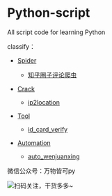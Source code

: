 # Python-script
All script code for learning Python

classify：  

- [Spider](https://github.com/XiangtingLee/Python-script/tree/main/spiders)
  - [知乎圈子评论爬虫](https://github.com/XiangtingLee/Python-script/tree/main/Spiders/知乎圈子评论爬虫)
    
    
- [Crack](https://github.com/XiangtingLee/Python-script/tree/main/Crack)
  - [ip2location](https://github.com/XiangtingLee/Python-script/tree/main/Crack/ip2location)
  

- [Tool](https://github.com/XiangtingLee/Python-script/tree/main/Tools)
  - [id_card_verify](https://github.com/XiangtingLee/Python-script/tree/main/Tools/id_card_verify)
    

- [Automation](https://github.com/XiangtingLee/Python-script/tree/main/Automation)
  - [auto_wenjuanxing](https://github.com/XiangtingLee/Python-script/tree/main/Automation/auto_wenjuanxing)
  
微信公众号：万物皆可py  

![扫码关注，干货多多~](https://mmbiz.qpic.cn/mmbiz_jpg/EUODptNZOeAVlqzPOj0XRia477GXfcls5aJ0813zOnVibSlp35nWnjSrfTk6ibaka32HI3joZ5tgzWPUDA9Ffib25w/)
